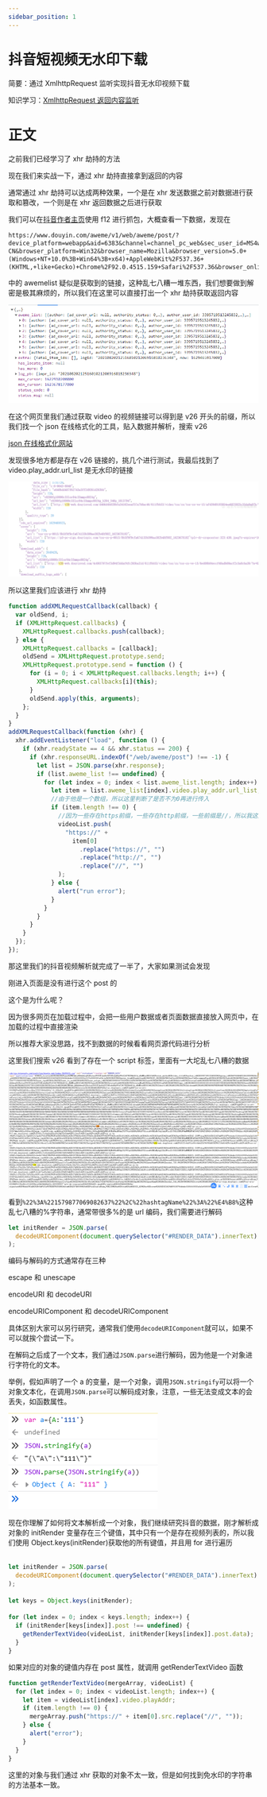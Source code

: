 ```yaml
---
sidebar_position: 1
---
```


# 抖音短视频无水印下载

简要：通过 XmlhttpRequest 监听实现抖音无水印视频下载

知识学习：[XmlhttpRequest 返回内容监听](/docs/basics/XHR提交劫持与内容监听/)

# 正文

之前我们已经学习了 xhr 劫持的方法

现在我们来实战一下，通过 xhr 劫持直接拿到返回的内容

通常通过 xhr 劫持可以达成两种效果，一个是在 xhr 发送数据之前对数据进行获取和篡改，一个则是在 xhr 返回数据之后进行获取

我们可以在[抖音作者主页](https://www.douyin.com/user/MS4wLjABAAAAeq80JKa1oaIFOCOFjkw8o5STIHIsAnBQxVPxVJ4C7RZ5Hn8f1d_zNsMKaa8EOlCw?enter_method=video_title&author_id=3395719513245832&group_id=6976849455186185505&log_pb=%7B%22impr_id%22%3A%22021629423215634fdbddc0100fff0030a1217e00000001a54c1a3%22%7D&enter_from=undefined)使用 f12 进行抓包，大概查看一下数据，发现在

```
https://www.douyin.com/aweme/v1/web/aweme/post/?device_platform=webapp&aid=6383&channel=channel_pc_web&sec_user_id=MS4wLjABAAAAeq80JKa1oaIFOCOFjkw8o5STIHIsAnBQxVPxVJ4C7RZ5Hn8f1d_zNsMKaa8EOlCw&max_cursor=1624424355000&count=10&publish_video_strategy_type=2&version_code=160100&version_name=16.1.0&cookie_enabled=true&screen_width=1536&screen_height=864&browser_language=zh-CN&browser_platform=Win32&browser_name=Mozilla&browser_version=5.0+(Windows+NT+10.0%3B+Win64%3B+x64)+AppleWebKit%2F537.36+(KHTML,+like+Gecko)+Chrome%2F92.0.4515.159+Safari%2F537.36&browser_online=true&_signature=_02B4Z6wo00d01gP1vzgAAIDCg.dFeeve9RYD9buAAOHw7d
```

中的 awemelist 疑似是获取到的链接，这种乱七八糟一堆东西，我们想要做到解密是极其麻烦的，所以我们在这里可以直接打出一个 xhr 劫持获取返回内容

![](./img/01/1.png)

在这个网页里我们通过获取 video 的视频链接可以得到是 v26 开头的前缀，所以我们找一个 json 在线格式化的工具，贴入数据并解析，搜索 v26

[json 在线格式化网站](https://www.sojson.com/)

发现很多地方都是存在 v26 链接的，挑几个进行测试，我最后找到了 video.play_addr.url_list 是无水印的链接

![](./img/01/2.png)

所以这里我们应该进行 xhr 劫持

```js
function addXMLRequestCallback(callback) {
  var oldSend, i;
  if (XMLHttpRequest.callbacks) {
    XMLHttpRequest.callbacks.push(callback);
  } else {
    XMLHttpRequest.callbacks = [callback];
    oldSend = XMLHttpRequest.prototype.send;
    XMLHttpRequest.prototype.send = function () {
      for (i = 0; i < XMLHttpRequest.callbacks.length; i++) {
        XMLHttpRequest.callbacks[i](this);
      }
      oldSend.apply(this, arguments);
    };
  }
}
addXMLRequestCallback(function (xhr) {
  xhr.addEventListener("load", function () {
    if (xhr.readyState == 4 && xhr.status == 200) {
      if (xhr.responseURL.indexOf("/web/aweme/post") !== -1) {
        let list = JSON.parse(xhr.response);
        if (list.aweme_list !== undefined) {
          for (let index = 0; index < list.aweme_list.length; index++) {
            let item = list.aweme_list[index].video.play_addr.url_list;
            //由于他是一个数组，所以这里判断了是否不为0再进行传入
            if (item.length !== 0) {
              //因为一些存在https前缀，一些存在http前缀，一些前缀是//，所以我这里直接全部过滤为空加入了https
              videoList.push(
                "https://" +
                  item[0]
                    .replace("https://", "")
                    .replace("http://", "")
                    .replace("//", "")
              );
            } else {
              alert("run error");
            }
          }
        }
      }
    }
  });
});
```

那这里我们的抖音视频解析就完成了一半了，大家如果测试会发现

刚进入页面是没有进行这个 post 的

这个是为什么呢？

因为很多网页在加载过程中，会把一些用户数据或者页面数据直接放入网页中，在加载的过程中直接渲染

所以推荐大家没思路，找不到数据的时候看看网页源代码进行分析

这里我们搜索 v26 看到了存在一个 script 标签，里面有一大坨乱七八糟的数据

![](./img/01/3.png)

看到`%22%3A%221579877069082637%22%2C%22hashtagName%22%3A%22%E4%B8%`这种乱七八糟的%字符串，通常带很多%的是 url 编码，我们需要进行解码

```js
let initRender = JSON.parse(
  decodeURIComponent(document.querySelector("#RENDER_DATA").innerText)
);
```

编码与解码的方式通常存在三种

escape 和 unescape

encodeURI 和 decodeURI

encodeURIComponent 和 decodeURIComponent

具体区别大家可以另行研究，通常我们使用`decodeURIComponent`就可以，如果不可以就挨个尝试一下。

在解码之后成了一个文本，我们通过`JSON.parse`进行解码，因为他是一个对象进行字符化的文本。

举例，假如声明了一个 a 的变量，是一个对象，调用`JSON.stringify`可以将一个对象文本化，在调用`JSON.parse`可以解码成对象，注意，一些无法变成文本的会丢失，如函数属性。

![](./img/01/4.png)

现在你理解了如何将文本解析成一个对象，我们继续研究抖音的数据，刚才解析成对象的 initRender 变量存在三个键值，其中只有一个是存在视频列表的，所以我们使用 Object.keys(initRender)获取他的所有键值，并且用 for 进行遍历

```js

let initRender = JSON.parse(
  decodeURIComponent(document.querySelector("#RENDER_DATA").innerText)
);

let keys = Object.keys(initRender);

for (let index = 0; index < keys.length; index++) {
  if (initRender[keys[index]].post !== undefined) {
    getRenderTextVideo(videoList, initRender[keys[index]].post.data);
  }
}
```

如果对应的对象的键值内存在 post 属性，就调用 getRenderTextVideo 函数

```js
function getRenderTextVideo(mergeArray, videoList) {
  for (let index = 0; index < videoList.length; index++) {
    let item = videoList[index].video.playAddr;
    if (item.length !== 0) {
      mergeArray.push("https://" + item[0].src.replace("//", ""));
    } else {
      alert("error");
    }
  }
}
```

这里的对象与我们通过 xhr 获取的对象不太一致，但是如何找到免水印的字符串的方法基本一致。

